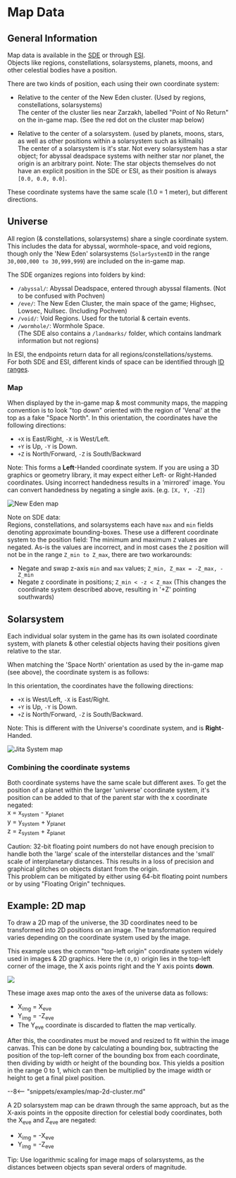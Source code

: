 # Map Data

## General Information

Map data is available in the [SDE](../../services/sde/index.md) or through [ESI](../../services/esi/index.md).  
Objects like regions, constellations, solarsystems, planets, moons, and other celestial bodies have a position.

There are two kinds of position, each using their own coordinate system:  

* Relative to the center of the New Eden cluster. (Used by regions, constellations, solarsystems)  
  The center of the cluster lies near Zarzakh, labelled "Point of No Return" on the in-game map. (See the red dot on the cluster map below)  

* Relative to the center of a solarsystem. (used by planets, moons, stars, as well as other positions within a solarsystem such as killmails)  
  The center of a solarsystem is it's star. Not every solarsystem has a star object; for abyssal deadspace systems with neither star nor planet, the origin is an arbitrary point.
  Note: The star objects themselves do not have an explicit position in the SDE or ESI, as their position is always `[0.0, 0.0, 0.0]`.  

These coordinate systems have the same scale (1.0 = 1 meter), but different directions.  

## Universe

All region (& constellations, solarsystems) share a single coordinate system. This includes the data for abyssal, wormhole-space, and void regions, though only the 'New Eden' solarsystems (`SolarSystemID` in the range `30,000,000 to 30,999,999`) are included on the in-game map.

The SDE organizes regions into folders by kind:

* `/abyssal/`: Abyssal Deadspace, entered through abyssal filaments. (Not to be confused with Pochven)  
* `/eve/`: The New Eden Cluster, the main space of the game; Highsec, Lowsec, Nullsec. (Including Pochven)  
* `/void/`: Void Regions. Used for the tutorial & certain events.  
* `/wormhole/`: Wormhole Space.  
(The SDE also contains a `/landmarks/` folder, which contains landmark information but not regions)

In ESI, the endpoints return data for all regions/constellations/systems.  
For both SDE and ESI, different kinds of space can be identified through [ID ranges](../../guides/id-ranges.md).

### Map

When displayed by the in-game map & most community maps, the mapping convention is to look "top down" oriented with the region of 'Venal' at the top as a fake "Space North". In this orientation, the coordinates have the following directions:

* `+X` is East/Right, `-X` is West/Left.
* `+Y` is Up, `-Y` is Down.
* `+Z` is North/Forward, `-Z` is South/Backward

Note: This forms a **Left**-Handed coordinate system. If you are using a 3D graphics or geometry library, it may expect either Left- or Right-Handed coordinates. Using incorrect handedness results in a 'mirrored' image. You can convert handedness by negating a single axis. (e.g. `[X, Y, -Z]`)

![New Eden map](./cluster_map.png)

Note on SDE data:  
Regions, constellations, and solarsystems each have  `max` and `min` fields denoting approximate bounding-boxes. These use a different coordinate system to the position field: The minimum and maximum `Z` values are negated. As-is the values are incorrect, and in most cases the `Z` position will not be in the range `Z_min to Z_max`, there are two workarounds:

* Negate and swap z-axis `min` and `max` values; `Z_min, Z_max = -Z_max, -Z_min`
* Negate z coordinate in positions; `Z_min < -z < Z_max` (This changes the coordinate system described above, resulting in '+Z' pointing southwards)

## Solarsystem

Each individual solar system in the game has its own isolated coordinate system, with planets & other celestial objects having their positions given relative to the star.

When matching the 'Space North' orientation as used by the in-game map (see above), the coordinate system is as follows:

In this orientation, the coordinates have the following directions:

* `+X` is West/Left, `-X` is East/Right.  
* `+Y` is Up, `-Y` is Down.
* `+Z` is North/Forward, `-Z` is South/Backward.

Note: This is different with the Universe's coordinate system, and is **Right**-Handed.

![Jita System map](./system_map.png)

### Combining the coordinate systems

Both coordinate systems have the same scale but different axes. To get the position of a planet within the larger 'universe' coordinate system, it's position can be added to that of the parent star with the x coordinate negated:  
x = x<sub>system</sub> - x<sub>planet</sub>  
y = y<sub>system</sub> + y<sub>planet</sub>  
z = z<sub>system</sub> + z<sub>planet</sub>

Caution: 32-bit floating point numbers do not have enough precision to handle both the 'large' scale of the interstellar distances and the 'small' scale of interplanetary distances. This results in a loss of precision and graphical glitches on objects distant from the origin.  
This problem can be mitigated by either using 64-bit floating point numbers or by using "Floating Origin" techniques.


## Example: 2D map

To draw a 2D map of the universe, the 3D coordinates need to be transformed into 2D positions on an image. The transformation required varies depending on the coordinate system used by the image.

This example uses the common "top-left origin" coordinate system widely used in images & 2D graphics. Here the `(0,0)` origin lies in the top-left corner of the image, the X axis points right and the Y axis points **down**.

![](./image-coordinate-system.svg)

These image axes map onto the axes of the universe data as follows:

* X<sub>img</sub> = X<sub>eve</sub>
* Y<sub>img</sub> = -Z<sub>eve</sub>
* The Y<sub>eve</sub> coordinate is discarded to flatten the map vertically.

After this, the coordinates must be moved and resized to fit within the image canvas. This can be done by calculating a bounding box, subtracting the position of the top-left corner of the bounding box from each coordinate, then dividing by width or height of the bounding box. This yields a position in the range 0 to 1, which can then be multiplied by the image width or height to get a final pixel position.

--8<-- "snippets/examples/map-2d-cluster.md"

A 2D solarsystem map can be drawn through the same approach, but as the X-axis points in the opposite direction for celestial body coordinates, both the X<sub>eve</sub> and Z<sub>eve</sub> are negated:

* X<sub>img</sub> = -X<sub>eve</sub>
* Y<sub>img</sub> = -Z<sub>eve</sub>

Tip: Use logarithmic scaling for image maps of solarsystems, as the distances between objects span several orders of magnitude.